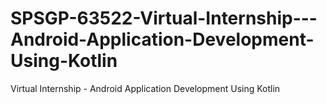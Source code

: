 # SPSGP-63522-Virtual-Internship---Android-Application-Development-Using-Kotlin
Virtual Internship - Android Application Development Using Kotlin

